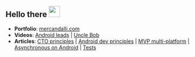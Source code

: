## Hello there <img src="https://raw.githubusercontent.com/MartinHeinz/MartinHeinz/master/wave.gif" width="30px">

- **Portfolio**: [mercandalli.com](http://mercandalli.com)
- **Videos**: [Android leads](https://www.youtube.com/watch?v=7HPfx6i-bvA) | [Uncle Bob](https://www.youtube.com/watch?v=7EmboKQH8lM)
- **Articles**: [CTO principles](https://gist.github.com/Mercandj/de3cc178556dfd3a341c2646b109d221) | [Android dev principles](https://gist.github.com/Mercandj/423ca32b5b99c03d5819492f4efd1bdc) | [MVP multi-platform](https://gist.github.com/Mercandj/4b96e5bdd8a930eec7793beb4d8dacc2) | [Asynchronous on Android](https://gist.github.com/Mercandj/18d5c4b6fb4531e8c6ae724d6fae554a) | [Tests](https://gist.github.com/Mercandj/2f163befd0b6d7bd9278d2a9d5657aa9)
